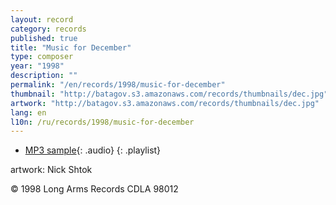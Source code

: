 ```yaml
---
layout: record
category: records
published: true
title: "Music for December"
type: composer
year: "1998"
description: ""
permalink: "/en/records/1998/music-for-december"
thumbnail: "http://batagov.s3.amazonaws.com/records/thumbnails/dec.jpg"
artwork: "http://batagov.s3.amazonaws.com/records/thumbnails/dec.jpg"
lang: en
l10n: /ru/records/1998/music-for-december
---
```

	 
- [MP3 sample](http://batagov.s3.amazonaws.com/records/sounds/december.mp3){: .audio}
{: .playlist} 

artwork: Nick Shtok  

© 1998 Long Arms Records CDLA 98012